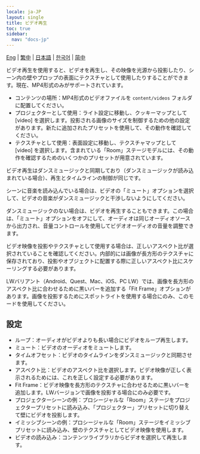```yaml
---
locale: ja-JP
layout: single
title: ビデオ再生
toc: true
sidebar:
  nav: "docs-jp"
---
```

[Eng](/dancexr/features/video_playback) | [繁中](/tw/dancexr/features/video_playback) | [日本語](/jp/dancexr/features/video_playback) | [한국어](/kr/dancexr/features/video_playback) | [简中](/zh/dancexr/features/video_playback)

ビデオ再生を使用すると、ビデオを再生し、その映像を光源から投影したり、シーン内の壁やプロップの表面にテクスチャとして使用したりすることができます。現在、MP4形式のみがサポートされています。

* コンテンツの場所：MP4形式のビデオファイルを `content/videos` フォルダに配置してください。
* プロジェクターとして使用：ライト設定に移動し、クッキーマップとして [video] を選択します。投影される画像のサイズを制御するための他の設定があります。新たに追加されたプリセットを使用して、その動作を確認してください。
* テクスチャとして使用：表面設定に移動し、テクスチャマップとして [video] を選択します。含まれている「Room」ステージモデルには、その動作を確認するためのいくつかのプリセットが用意されています。

ビデオ再生はダンスミュージックと同期しており（ダンスミュージックが読み込まれている場合）、再生とタイムラインの制御が同じです。

シーンに音楽を読み込んでいる場合は、ビデオの「ミュート」オプションを選択して、ビデオの音楽がダンスミュージックと干渉しないようにしてください。

ダンスミュージックのない場合は、ビデオを再生することもできます。この場合は、「ミュート」オプションをオフにして、オーディオは同じオーディオソースから出力され、音量コントロールを使用してビデオオーディオの音量を調整できます。

ビデオ映像を投影やテクスチャとして使用する場合は、正しいアスペクト比が選択されていることを確認してください。内部的には画像が長方形のテクスチャに保存されており、投影やオブジェクトに配置する際に正しいアスペクト比にスケーリングする必要があります。

LWバリアント（Android、Quest、Mac、iOS、PC LW）では、画像を長方形のアスペクト比に合わせるために黒いバーを追加する「Fit Frame」オプションがあります。画像を投影するためにスポットライトを使用する場合にのみ、このモードを使用してください。

## 設定

* ループ：オーディオがビデオよりも長い場合にビデオをループ再生します。
* ミュート：ビデオのオーディオをミュートします。
* タイムオフセット：ビデオのタイムラインをダンスミュージックと同期させます。
* アスペクト比：ビデオのアスペクト比を選択します。ビデオ映像が正しく表示されるためには、これを正しく設定する必要があります。
* Fit Frame：ビデオ映像を長方形のテクスチャに合わせるために黒いバーを追加します。LWバージョンで画像を投影する場合にのみ必要です。
* プロジェクターシーンの例：プロシージャルな「Room」ステージをプロジェクタープリセットに読み込み、「プロジェクター」プリセットに切り替えて壁にビデオを投影します。
* イミッシブシーンの例：プロシージャルな「Room」ステージをイミッシブプリセットに読み込み、壁のテクスチャとしてビデオ映像を使用します。
* ビデオの読み込み：コンテンツライブラリからビデオを選択して再生します。